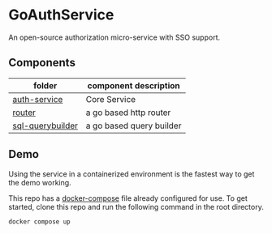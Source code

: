 # GoAuthService
An open-source authorization micro-service with SSO support.

## Components
| folder | component description |
| - | - |
| [auth-service](./auth-service/README.md)          | Core Service
| [router](./router/README.md)                      | a go based http router
| [sql-querybuilder](./sql-querybuilder/README.md)  | a go based query builder

## Demo
Using the service in a containerized environment is the fastest way to get the demo working.

This repo has a [docker-compose](./docker-compose.yaml) file already configured for use. 
To get started, clone this repo and run the following command in the root directory.
```bash
docker compose up
```
